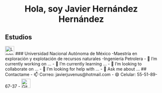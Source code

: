<h1 align="center"> Hola, soy Javier Hernández Hernández </h1> 

## Estudios
<img src="https://upload.wikimedia.org/wikipedia/commons/0/0b/Logo_UNAM.png" alt="Logo UNAM" width="30" height="30">
### Universidad Nacional Autónoma de México
-Maestría en exploración y explotación de recursos naturales
-Ingeniería Petrolera
- 🔭 I’m currently working on ...
- 🌱 I’m currently learning ...
- 👯 I’m looking to collaborate on ...
- 🤔 I’m looking for help with ...
- 💬 Ask me about ...
## Contactame
- 📫 Correo: javierjuvenus@hotmail.com
- 😄 Celular: 55-51-89-67-37
- <img src="https://github.githubassets.com/images/modules/logos_page/GitHub-Mark.png" alt="GitHub Logo" width="30" height="30">

